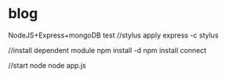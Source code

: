 blog
====

NodeJS+Express+mongoDB test
//stylus apply
express -c stylus

//install dependent module
npm install -d
npm install connect

//start node
node app.js
